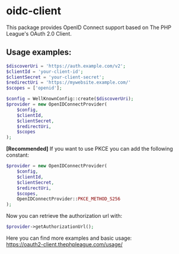 # oidc-client

This package provides OpenID Connect support based on The PHP League's OAuth 2.0 Client.

## Usage examples:
```php
$discoverUri = 'https://auth.example.com/v2';
$clientId = 'your-client-id';
$clientSecret = 'your-client-secret';
$redirectUri = 'https://mywebsite.example.com/'
$scopes = ['openid'];

$config = WellKnownConfig::create($discoverUri);
$provider = new OpenIDConnectProvider(
    $config,
    $clientId,
    $clientSecret,
    $redirectUri,
    $scopes
);
```
    
**[Recommended]** If you want to use PKCE you can add the following constant:
```php
$provider = new OpenIDConnectProvider(
    $config,
    $clientId,
    $clientSecret,
    $redirectUri,
    $scopes,
    OpenIDConnectProvider::PKCE_METHOD_S256
);
```

Now you can retrieve the authorization url with:
```php
$provider->getAuthorizationUrl();
```

Here you can find more examples and basic usage:  
https://oauth2-client.thephpleague.com/usage/